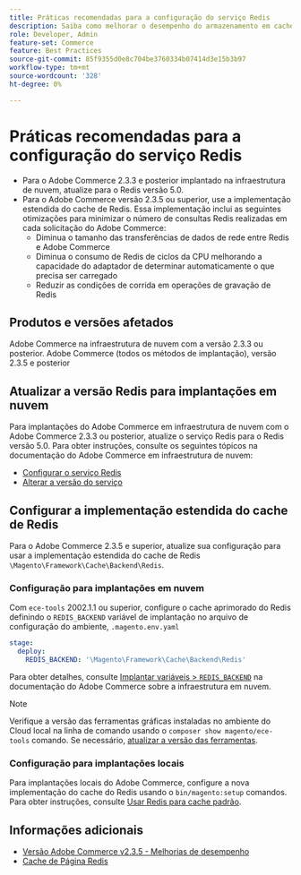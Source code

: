 ```yaml
---
title: Práticas recomendadas para a configuração do serviço Redis
description: Saiba como melhorar o desempenho do armazenamento em cache usando a implementação estendida do cache Redis para o Adobe Commerce 2.3.5.
role: Developer, Admin
feature-set: Commerce
feature: Best Practices
source-git-commit: 85f9355d0e8c704be3760334b07414d3e15b3b97
workflow-type: tm+mt
source-wordcount: '328'
ht-degree: 0%

---
```



# Práticas recomendadas para a configuração do serviço Redis

- Para o Adobe Commerce 2.3.3 e posterior implantado na infraestrutura de nuvem, atualize para o Redis versão 5.0.
- Para o Adobe Commerce versão 2.3.5 ou superior, use a implementação estendida do cache de Redis. Essa implementação inclui as seguintes otimizações para minimizar o número de consultas Redis realizadas em cada solicitação do Adobe Commerce:
   - Diminua o tamanho das transferências de dados de rede entre Redis e Adobe Commerce
   - Diminua o consumo de Redis de ciclos da CPU melhorando a capacidade do adaptador de determinar automaticamente o que precisa ser carregado
   - Reduzir as condições de corrida em operações de gravação de Redis

## Produtos e versões afetados

Adobe Commerce na infraestrutura de nuvem com a versão 2.3.3 ou posterior.
Adobe Commerce (todos os métodos de implantação), versão 2.3.5 e posterior

## Atualizar a versão Redis para implantações em nuvem

Para implantações do Adobe Commerce em infraestrutura de nuvem com o Adobe Commerce 2.3.3 ou posterior, atualize o serviço Redis para o Redis versão 5.0. Para obter instruções, consulte os seguintes tópicos na documentação do Adobe Commerce em infraestrutura de nuvem:

- [Configurar o serviço Redis](https://devdocs.magento.com/cloud/project/services-redis.html)
- [Alterar a versão do serviço](https://devdocs.magento.com/cloud/project/services.html#change-service-version)

## Configurar a implementação estendida do cache de Redis

Para o Adobe Commerce 2.3.5 e superior, atualize sua configuração para usar a implementação estendida do cache de Redis `\Magento\Framework\Cache\Backend\Redis`.

### Configuração para implantações em nuvem

Com `ece-tools` 2002.1.1 ou superior, configure o cache aprimorado do Redis definindo o `REDIS_BACKEND` variável de implantação no arquivo de configuração do ambiente, `.magento.env.yaml`

```yaml
stage:
  deploy:
    REDIS_BACKEND: '\Magento\Framework\Cache\Backend\Redis'
```

Para obter detalhes, consulte [Implantar variáveis > `REDIS_BACKEND`](https://devdocs.magento.com/cloud/env/variables-deploy.html#redis_backend) na documentação do Adobe Commerce sobre a infraestrutura em nuvem.

>[!NOTE]
>
> Verifique a versão das ferramentas gráficas instaladas no ambiente do Cloud local na linha de comando usando o `composer show magento/ece-tools` comando. Se necessário, [atualizar a versão das ferramentas](https://devdocs.magento.com/cloud/project/ece-tools-update.html).

### Configuração para implantações locais

Para implantações locais do Adobe Commerce, configure a nova implementação do cache do Redis usando o `bin/magento:setup` comandos. Para obter instruções, consulte [Usar Redis para cache padrão](../../../configuration/cache/redis-pg-cache.md#configure-redis-page-caching).

## Informações adicionais

- [Versão Adobe Commerce v2.3.5 - Melhorias de desempenho](https://devdocs.magento.com/guides/v2.3/release-notes/release-notes-2-3-5-commerce.html#performance-boosts)
- [Cache de Página Redis](../../../configuration/cache/redis-pg-cache.md)


